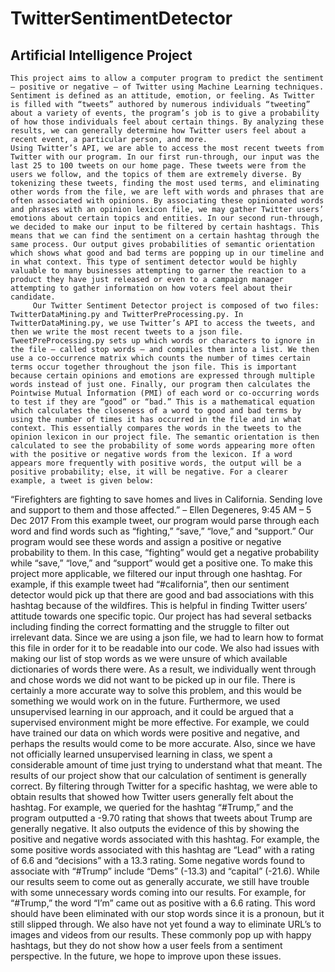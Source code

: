 # TwitterSentimentDetector

## Artificial Intelligence Project

	This project aims to allow a computer program to predict the sentiment – positive or negative – of Twitter using Machine Learning techniques. Sentiment is defined as an attitude, emotion, or feeling. As Twitter is filled with “tweets” authored by numerous individuals “tweeting” about a variety of events, the program’s job is to give a probability of how those individuals feel about certain things. By analyzing these results, we can generally determine how Twitter users feel about a recent event, a particular person, and more. 
	Using Twitter’s API, we are able to access the most recent tweets from Twitter with our program. In our first run-through, our input was the last 25 to 100 tweets on our home page. These tweets were from the users we follow, and the topics of them are extremely diverse. By tokenizing these tweets, finding the most used terms, and eliminating other words from the file, we are left with words and phrases that are often associated with opinions. By associating these opinionated words and phrases with an opinion lexicon file, we may gather Twitter users’ emotions about certain topics and entities. In our second run-through, we decided to make our input to be filtered by certain hashtags. This means that we can find the sentiment on a certain hashtag through the same process. Our output gives probabilities of semantic orientation which shows what good and bad terms are popping up in our timeline and in what context. This type of sentiment detector would be highly valuable to many businesses attempting to garner the reaction to a product they have just released or even to a campaign manager attempting to gather information on how voters feel about their candidate. 
	     Our Twitter Sentiment Detector project is composed of two files: TwitterDataMining.py and TwitterPreProcessing.py. In TwitterDataMining.py, we use Twitter’s API to access the tweets, and then we write the most recent tweets to a json file. TweetPreProcessing.py sets up which words or characters to ignore in the file – called stop words – and compiles them into a list. We then use a co-occurrence matrix which counts the number of times certain terms occur together throughout the json file. This is important because certain opinions and emotions are expressed through multiple words instead of just one. Finally, our program then calculates the Pointwise Mutual Information (PMI) of each word or co-occurring words to test if they are “good” or “bad.” This is a mathematical equation which calculates the closeness of a word to good and bad terms by using the number of times it has occurred in the file and in what context. This essentially compares the words in the tweets to the opinion lexicon in our project file. The semantic orientation is then calculated to see the probability of some words appearing more often with the positive or negative words from the lexicon. If a word appears more frequently with positive words, the output will be a positive probability; else, it will be negative. For a clearer example, a tweet is given below: 
“Firefighters are fighting to save homes and lives in California. Sending love and support to them and those affected.” – Ellen Degeneres, 9:45 AM – 5 Dec 2017
From this example tweet, our program would parse through each word and find words such as “fighting,” “save,” “love,” and “support.” Our program would see these words and assign a positive or negative probability to them. In this case, “fighting” would get a negative probability while “save,” “love,” and “support” would get a positive one. To make this project more applicable, we filtered our input through one hashtag. For example, if this example tweet had “#california”, then our sentiment detector would pick up that there are good and bad associations with this hashtag because of the wildfires. This is helpful in finding Twitter users’ attitude towards one specific topic. 
	Our project has had several setbacks including finding the correct formatting and the struggle to filter out irrelevant data. Since we are using a json file, we had to learn how to format this file in order for it to be readable into our code. We also had issues with making our list of stop words as we were unsure of which available dictionaries of words there were. As a result, we individually went through and chose words we did not want to be picked up in our file. There is certainly a more accurate way to solve this problem, and this would be something we would work on in the future. Furthermore, we used unsupervised learning in our approach, and it could be argued that a supervised environment might be more effective. For example, we could have trained our data on which words were positive and negative, and perhaps the results would come to be more accurate. Also, since we have not officially learned unsupervised learning in class, we spent a considerable amount of time just trying to understand what that meant. 
	The results of our project show that our calculation of sentiment is generally correct. By filtering through Twitter for a specific hashtag, we were able to obtain results that showed how Twitter users generally felt about the hashtag. For example, we queried for the hashtag  “#Trump,” and the program outputted a -9.70 rating that shows that tweets about Trump are generally negative. It also outputs the evidence of this by showing the positive and negative words associated with this hashtag. For example, the some positive words associated with this hashtag are “Lead” with a rating of 6.6 and “decisions” with a 13.3 rating. Some negative words found to associate with “#Trump” include “Dems” (-13.3) and “capital” (-21.6). 
	While our results seem to come out as generally accurate, we still have trouble with some unnecessary words coming into our results. For example, for “#Trump,” the word “I’m” came out as positive with a 6.6 rating. This word should have been eliminated with our stop words since it is a pronoun, but it still slipped through. We also have not yet found a way to eliminate URL’s to images and videos from our results. These commonly pop up with happy hashtags, but they do not show how a user feels from a sentiment perspective. In the future, we hope to improve upon these issues.

